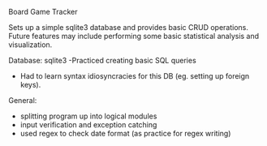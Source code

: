 Board Game Tracker

Sets up a simple sqlite3 database and provides basic CRUD operations.
Future features may include performing some basic statistical analysis 
and visualization.

Database: sqlite3
-Practiced creating basic SQL queries
- Had to learn syntax idiosyncracies for this DB (eg. setting up foreign keys).

General: 
- splitting program up into logical modules
- input verification and exception catching
- used regex to check date format (as practice for regex writing)
